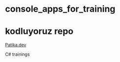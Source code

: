 # console_apps_for_training

# kodluyoruz repo 
[Patika.dev](https://app.patika.dev/vahide)

C# trainings
